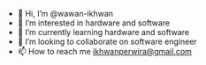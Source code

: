 - 👋 Hi, I’m @wawan-ikhwan
- 👀 I’m interested in hardware and software
- 🌱 I’m currently learning hardware and software
- 💞️ I’m looking to collaborate on software engineer
- 📫 How to reach me ikhwanperwira@gmail.com

<!---
wawan-ikhwan/wawan-ikhwan is a ✨ special ✨ repository because its `README.md` (this file) appears on your GitHub profile.
You can click the Preview link to take a look at your changes.
--->
